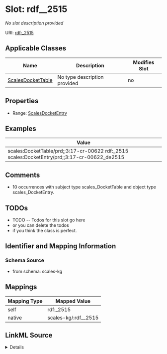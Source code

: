 

# Slot: rdf__2515


_No slot description provided_





URI: [rdf:_2515](http://www.w3.org/1999/02/22-rdf-syntax-ns#_2515)



<!-- no inheritance hierarchy -->





## Applicable Classes

| Name | Description | Modifies Slot |
| --- | --- | --- |
| [ScalesDocketTable](../classes/ScalesDocketTable.md) | No type description provided |  no  |







## Properties

* Range: [ScalesDocketEntry](../classes/ScalesDocketEntry.md)






## Examples

| Value |
| --- |
| scales:DocketTable/prd;;3:17-cr-00622 rdf:_2515 scales:DocketEntry/prd;;3:17-cr-00622_de2515 |

## Comments

* 10 occurrences with subject type scales_DocketTable and object type scales_DocketEntry.

## TODOs

* TODO -- Todos for this slot go here
* or you can delete the todos
* if you think the class is perfect.

## Identifier and Mapping Information







### Schema Source


* from schema: scales-kg




## Mappings

| Mapping Type | Mapped Value |
| ---  | ---  |
| self | rdf:_2515 |
| native | scales-kg/:rdf__2515 |




## LinkML Source

<details>
```yaml
name: rdf__2515
description: No slot description provided
todos:
- TODO -- Todos for this slot go here
- or you can delete the todos
- if you think the class is perfect.
comments:
- 10 occurrences with subject type scales_DocketTable and object type scales_DocketEntry.
examples:
- value: scales:DocketTable/prd;;3:17-cr-00622 rdf:_2515 scales:DocketEntry/prd;;3:17-cr-00622_de2515
from_schema: scales-kg
rank: 1000
slot_uri: rdf:_2515
alias: rdf__2515
domain_of:
- scales_DocketTable
range: scales_DocketEntry

```
</details>
